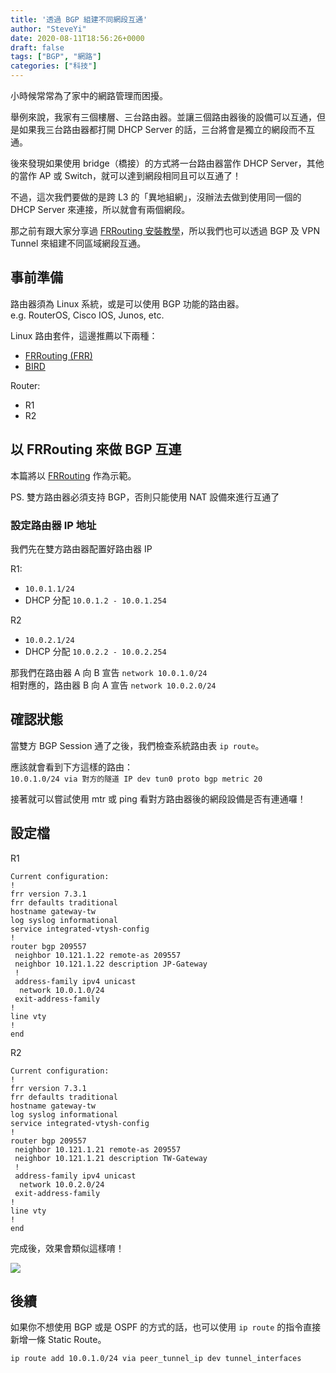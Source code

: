 ```yaml
---
title: '透過 BGP 組建不同網段互通'
author: "SteveYi"
date: 2020-08-11T18:56:26+0000
draft: false
tags: ["BGP", "網路"]
categories: ["科技"]
---
```


小時候常常為了家中的網路管理而困擾。

舉例來說，我家有三個樓層、三台路由器。並讓三個路由器後的設備可以互通，但是如果我三台路由器都打開 DHCP Server 的話，三台將會是獨立的網段而不互通。

後來發現如果使用 bridge（橋接）的方式將一台路由器當作 DHCP Server，其他的當作 AP 或 Switch，就可以達到網段相同且可以互通了！

不過，這次我們要做的是跨 L3 的「異地組網」，沒辦法去做到使用同一個的 DHCP Server 來連接，所以就會有兩個網段。

那之前有跟大家分享過 [FRRouting 安裝教學](https://blog.steveyi.net/posts/frrouting-install/)，所以我們也可以透過 BGP 及 VPN Tunnel 來組建不同區域網段互通。

## 事前準備

路由器須為 Linux 系統，或是可以使用 BGP 功能的路由器。  
e.g. RouterOS, Cisco IOS, Junos, etc.

Linux 路由套件，這邊推薦以下兩種：
- [FRRouting (FRR)](https://frrouting.org/)
- [BIRD](https://bird.network.cz/)

Router:
- R1
- R2

## 以 FRRouting 來做 BGP 互連

本篇將以 [FRRouting](https://frrouting.org/) 作為示範。

PS. 雙方路由器必須支持 BGP，否則只能使用 NAT 設備來進行互通了

### 設定路由器 IP 地址

我們先在雙方路由器配置好路由器 IP  

R1:
- `10.0.1.1/24`
- DHCP 分配 `10.0.1.2 - 10.0.1.254`

R2
- `10.0.2.1/24`
- DHCP 分配 `10.0.2.2 - 10.0.2.254`

那我們在路由器 A 向 B 宣告 `network 10.0.1.0/24`  
相對應的，路由器 B 向 A 宣告 `network 10.0.2.0/24`

## 確認狀態

當雙方 BGP Session 通了之後，我們檢查系統路由表 `ip route`。

應該就會看到下方這樣的路由：  
`10.0.1.0/24 via 對方的隧道 IP dev tun0 proto bgp metric 20 `

接著就可以嘗試使用 mtr 或 ping 看對方路由器後的網段設備是否有連通囉！

## 設定檔

R1

```
Current configuration:
!
frr version 7.3.1
frr defaults traditional
hostname gateway-tw
log syslog informational
service integrated-vtysh-config
!
router bgp 209557
 neighbor 10.121.1.22 remote-as 209557
 neighbor 10.121.1.22 description JP-Gateway
 !
 address-family ipv4 unicast
  network 10.0.1.0/24
 exit-address-family
!
line vty
!
end
```

R2

```
Current configuration:
!
frr version 7.3.1
frr defaults traditional
hostname gateway-tw
log syslog informational
service integrated-vtysh-config
!
router bgp 209557
 neighbor 10.121.1.21 remote-as 209557
 neighbor 10.121.1.21 description TW-Gateway
 !
 address-family ipv4 unicast
  network 10.0.2.0/24
 exit-address-family
!
line vty
!
end
```

完成後，效果會類似這樣唷！

![](https://static-a1.steveyi.net/media/blog/2020081118552052.png)

## 後續

如果你不想使用 BGP 或是 OSPF 的方式的話，也可以使用 `ip route` 的指令直接新增一條 Static Route。

```shell
ip route add 10.0.1.0/24 via peer_tunnel_ip dev tunnel_interfaces
```

